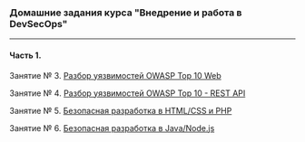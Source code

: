 ### Домашние задания курса "Внедрение и работа в DevSecOps"

------

#### Часть 1.

Занятие № 3. [Разбор уязвимостей OWASP Top 10 Web](https://github.com/skushnerchuk/devsecops/tree/master/month-1/03)

Занятие № 4. [Разбор уязвимостей OWASP Top 10 - REST API](https://github.com/skushnerchuk/devsecops/tree/master/month-1/04)

Занятие № 5. [Безопасная разработка в HTML/CSS и PHP](https://github.com/skushnerchuk/devsecops/tree/master/month-1/05)

Занятие № 6. [Безопасная разработка в Java/Node.js](https://github.com/skushnerchuk/devsecops/tree/master/month-1/06)
